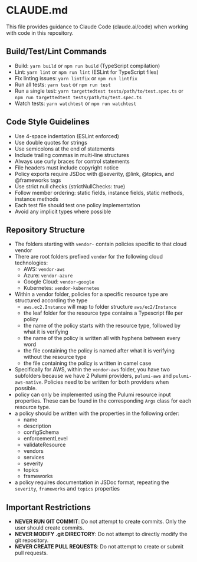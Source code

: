 # CLAUDE.md

This file provides guidance to Claude Code (claude.ai/code) when working with code in this repository.

## Build/Test/Lint Commands

- Build: `yarn build` or `npm run build` (TypeScript compilation)
- Lint: `yarn lint` or `npm run lint` (ESLint for TypeScript files)
- Fix linting issues: `yarn lintfix` or `npm run lintfix`
- Run all tests: `yarn test` or `npm run test`
- Run a single test: `yarn targettedtest tests/path/to/test.spec.ts` or `npm run targettedtest tests/path/to/test.spec.ts`
- Watch tests: `yarn watchtest` or `npm run watchtest`

## Code Style Guidelines

- Use 4-space indentation (ESLint enforced)
- Use double quotes for strings
- Use semicolons at the end of statements
- Include trailing commas in multi-line structures
- Always use curly braces for control statements
- File headers must include copyright notice
- Policy exports require JSDoc with @severity, @link, @topics, and @frameworks tags
- Use strict null checks (strictNullChecks: true)
- Follow member ordering: static fields, instance fields, static methods, instance methods
- Each test file should test one policy implementation
- Avoid any implicit types where possible

## Repository Structure

- The folders starting with `vendor-` contain policies specific to that cloud vendor
- There are root folders prefixed `vendor` for the following cloud technologies:
  - AWS: `vendor-aws`
  - Azure: `vendor-azure`
  - Google Cloud: `vendor-google`
  - Kubernetes: `vendor-kubernetes`
- Within a vendor folder, policies for a specific resource type are structured according the type
  - `aws.ec2.Instance` will map to folder structure `aws/ec2/Instance`
  - the leaf folder for the resource type contains a Typescript file per policy
  - the name of the policy starts with the resource type, followed by what it is verifying
  - the name of the policy is written all with hyphens between every word
  - the file containing the policy is named after what it is verifying without the resource type
  - the file containing the policy is written in camel case
- Specifically for AWS, within the `vendor-aws` folder, you have two subfolders because we have 2
  Pulumi providers, `pulumi-aws` and `pulumi-aws-native`. Policies need to be written for both
  providers when possible.
- policy can only be implemented using the Pulumi resource input properties. These can be found
  in the corresponding `Args` class for each resource type.
- a policy should be written with the properties in the following order:
  - name
  - description
  - configSchema
  - enforcementLevel
  - validateResource
  - vendors
  - services
  - severity
  - topics
  - frameworks
- a policy requires documentation in JSDoc format, repeating the `severity`, `frameworks` and `topics` properties

## Important Restrictions

- **NEVER RUN GIT COMMIT**: Do not attempt to create commits. Only the user should create commits.
- **NEVER MODIFY .git DIRECTORY**: Do not attempt to directly modify the git repository.
- **NEVER CREATE PULL REQUESTS**: Do not attempt to create or submit pull requests.
